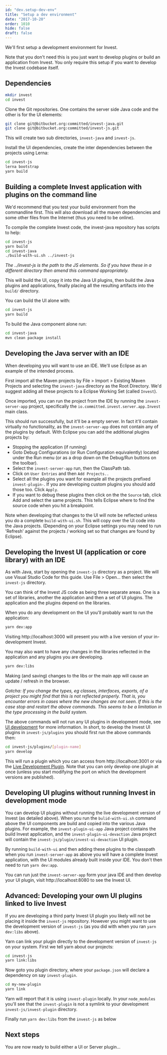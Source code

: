 ```yaml
---
id: "dev.setup-dev-env"
title: "Setup a dev environment"
date: "2017-10-20"
order: 1010
hide: false
draft: false
---
```


We'll first setup a development environment for Invest.

Note that you don't need this is you just want to develop plugins or build an application from Invest. You only require this setup if you want to develop the Invest codebase itself.

## Dependencies

```bash
mkdir invest
cd invest
```

Clone the Git repositories. One contains the server side Java code and the other is for the UI elements:

```bash
git clone git@bitbucket.org:committed/invest-java.git
git clone git@bitbucket.org:committed/invest-js.git
```

This will create two sub directories, `invest-java` and `invest-js`.

Install the UI dependencies, create the inter dependencies between the projects using Lerna:

```bash
cd invest-js
lerna bootstrap
yarn build
```

## Building a complete Invest application with plugins on the command line

We'd recommend that you test your build environment from the commandline first. This will also download all the maven dependencies and some other files from the Internet (thus you need to be online).

To compile the complete Invest code, the invest-java repository has scripts to help:

```bash
cd invest-js
yarn build
cd invest-java
./build-with-ui.sh ../invest-js
```

_The ../invest-js is the path to the JS elements. So if you have these in a different directory then amend this command appropriately._

This will build the UI, copy it into the Java UI plugins, then build the Java plugins and applications, finally placing all the resulting artifacts into the `build/` directory.

You can build the UI alone with:

```bash
cd invest-js
yarn build
```

To build the Java component alone run:

```bash
cd invest-java
mvn clean package install
```

## Developing the Java server with an IDE

When developing you will want to use an IDE. We'll use Eclipse as an example of the intended process.

First import all the Maven projects by File > Import > Existing Maven Projects and selecting the `invest-java` directory as the Root Directory. We'd suggest adding all these projects to a Eclipse Working Set (called `Invest`).

Once imported, you can run the project from the IDE by running the `invest-server-app` project, specifically the `io.committed.invest.server.app.Invest` main class.

This should run successfully, but it'll be a empty server. In fact it'll contain virtually no functionality, as the `invest-server-app` does not contain any of the plugins by default. With Eclipse you can add the additional plugins projects by:

* Stopping the application (if running)
* Goto Debug Configurations (or Run Configuration equivalently) located under the Run menu (or as a drop down on the Debug/Run buttons on the toolbar).
* Select the `invest-server-app` run, then the ClassPath tab.
* Click on `User Entries` and then `Add Projects..`
* Select all the plugins you want for example all the projects prefixed `invest-plugin-`. If you are developing custom plugins you should add those too. Click `Apply`.
* If you want to debug these plugins then click on the the `Source` tab, click Add and select the same projects. This tells Eclipse where to find the source code when you hit a breakpoint.

Note when developing that changes to the UI will note be reflected unless you do a complete `build-with-ui.sh`. This will copy over the UI code into the Java projects. (Depending on your Eclipse settings you may need to run 'Refresh' against the projects / working set so that changes are found by Eclipse).

## Developing the Invest UI (application or core library) with an IDE

As with Java, start by opening the `invest-js` directory as a project. We will use Visual Studio Code for this guide. Use File > Open... then select the `invest-js` directory.

You can think of the Invest JS code as being three separate areas. One is a set of libraries, another the application and then a set of UI plugins. The application and the plugins depend on the libraries.

When you do any development on the UI you'll probably want to run the application:

```bash
yarn dev:app
```

Visiting http://localhost:3000 will present you with a live version of your in-development Invest.

You may also want to have any changes in the libraries reflected in the application and any plugins you are developing.

```bash
yarn dev:libs
```

Making (and saving) changes to the libs or the main app will cause an update / refresh in the browser.

_Gotcha: If you change the types, eg classes, interfaces, exports, of a project you might find that this is not reflected properly. That is, you encounter errors in cases where the new changes are not seen. If this is the case stop and restart the above commands. This seems to be a limitation in the type processing in the build system._

The above commands will not run any UI plugins in development mode, see [UI development](invest/ui) for more information. In short, to develop the Invest UI plugins in `invest-js/plugins` you should first run the above commands then:

```bash
cd invest-js/plugins/[plugin-name]
yarn develop
```

This will run a plugin which you can access from http://localhost:3001 or via the [Live Development Plugin](invest/ui/live-development-plugin). Note that you can only develop one plugin at once (unless you start modifying the port on which the development versions are published).

## Developing UI plugins without running Invest in development mode

You can develop UI plugins without running the live development version of Invest (as detailed above). When you run the `bulid-with-ui.sh` command above the UI components are build and copied into the various Java plugins. For example, the `invest-plugin-ui-app` Java project contains the build Invest application, and the `invest-plugin-ui-devaction` Java project will contain the `invest-js/plugin/invest-ui-devaction` UI plugin.

By running `build-with-ui` and then adding these plugins to the classpath when you run `invest-server-app` as above you will have a complete Invest application, with the UI modules already built inside your IDE. You don't then need to run `yarn dev:app`.

You can run just the `invest-server-app` form your java IDE and then develop your UI plugin, visit http://localhost:8080 to see the Invest UI.

## Advanced: Developing your own UI plugins linked to live Invest

If you are developing a third party Invest UI plugin you likely will not be placing it inside the `invest-js` repository. However you might want to use the development version of `invest-js` (as you did with when you ran `yarn dev:libs` above).

Yarn can link your plugin directly to the development version of `invest-js` on your system. First we tell yarn about our projects:

```bash
cd invest-js
yarn link:libs
```

Now goto you plugin directory, where your `package.json` will declare a dependency on say `invest-plugin`.

```bash
cd my-new-plugin
yarn link
```

Yarn will report that it is using `invest-plugin` locally. In your `node_modules` you'll see that the `invest-plugin` is not a symlink to your development `invest-js/invest-plugin` directory.

Finally run `yarn dev:libs` from the `invest-js` as below

## Next steps

You are now ready to build either a UI or Server plugin...
